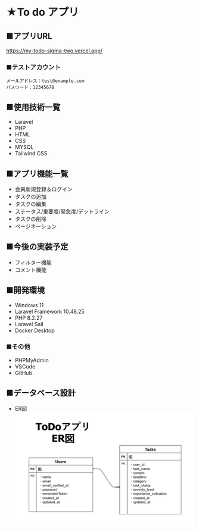 # ★To do アプリ

## ■アプリURL
https://my-todo-sigma-two.vercel.app/

### ■テストアカウント
~~~
メールアドレス：test@example.com
パスワード：12345678
~~~

## ■使用技術一覧
* Laravel
* PHP
* HTML
* CSS
* MYSQL
* Tailwind CSS


## ■アプリ機能一覧
* 会員新規登録＆ログイン
* タスクの追加
* タスクの編集
* ステータス/重要度/緊急度/デットライン
* タスクの削除
* ページネーション


## ■今後の実装予定
* フィルター機能
* コメント機能


## ■開発環境
* Windows 11
* Laravel Framework 10.48.25
* PHP 8.2.27
* Laravel Sail
* Docker Desktop


### ■その他
* PHPMyAdmin
* VSCode
* GitHub


## ■データベース設計

* ER図
![alt text](image-1.png)